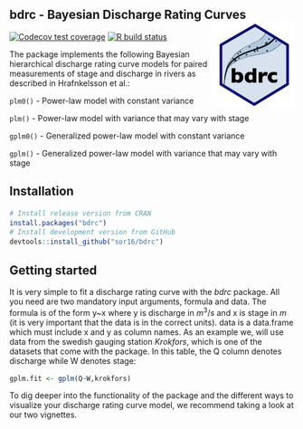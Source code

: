 
<!-- README.md is generated from README.Rmd. Please edit that file -->

## bdrc - Bayesian Discharge Rating Curves <img src="man/figures/logo.png" align="right" alt="" width="140" />

<!-- badges: start -->

[![Codecov test
coverage](https://codecov.io/gh/sor16/bdrc/branch/master/graph/badge.svg)](https://codecov.io/gh/sor16/bdrc?branch=master)
[![R build
status](https://github.com/sor16/bdrc/workflows/R-CMD-check/badge.svg)](https://github.com/sor16/bdrc/actions)
<!-- badges: end -->

The package implements the following Bayesian hierarchical discharge
rating curve models for paired measurements of stage and discharge in
rivers as described in Hrafnkelsson et al.:

`plm0()` - Power-law model with constant variance

`plm()` - Power-law model with variance that may vary with stage

`gplm0()` - Generalized power-law model with constant variance

`gplm()` - Generalized power-law model with variance that may vary with
stage

## Installation

``` r
# Install release version from CRAN
install.packages("bdrc")
# Install development version from GitHub
devtools::install_github("sor16/bdrc")
```

## Getting started

It is very simple to fit a discharge rating curve with the *bdrc*
package. All you need are two mandatory input arguments, formula and
data. The formula is of the form y\~x where y is discharge in
*m*<sup>3</sup>/*s* and x is stage in *m* (it is very important that the
data is in the correct units). data is a data.frame which must include x
and y as column names. As an example we, will use data from the swedish
gauging station *Krokfors*, which is one of the datasets that come with
the package. In this table, the Q column denotes discharge while W
denotes stage:

``` r
gplm.fit <- gplm(Q~W,krokfors)
```

To dig deeper into the functionality of the package and the different
ways to visualize your discharge rating curve model, we recommend taking
a look at our two vignettes.
